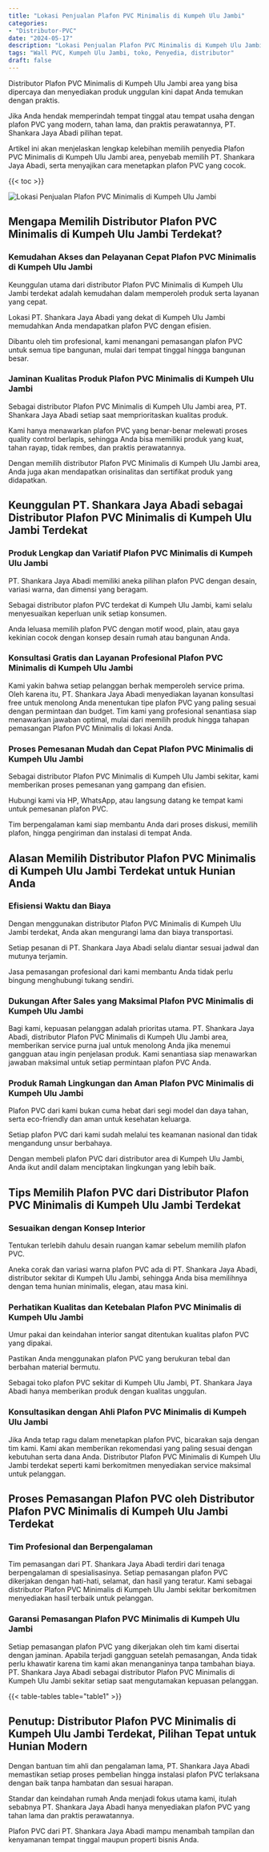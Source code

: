 ```yaml
---
title: "Lokasi Penjualan Plafon PVC Minimalis di Kumpeh Ulu Jambi"
categories: 
- "Distributor-PVC"
date: "2024-05-17"
description: "Lokasi Penjualan Plafon PVC Minimalis di Kumpeh Ulu Jambi untuk tempat tinggal, kantor, dan gerai. Material terbaik, variasi motif, pilihan warna elegan, beserta jasa pemasangan dikerjakan oleh tenaga ahli ahli serta garansi resmi!|Servis penyediaan Plafon PVC Minimalis di Kumpeh Ulu Jambi untuk kebutuhan rumah, perkantoran, maupun toko, dengan panel berkualitas dan instalasi oleh teknisi profesional dan jaminan resmi.|Pilihan Plafon PVC Minimalis di Kumpeh Ulu Jambi yang andal untuk rumah, perkantoran, serta ritel, bersama panel berkualitas dan instalasi oleh tenaga ahli berpengalaman dan kepastian resmi.|Penjualan Plafon PVC Minimalis di Kumpeh Ulu Jambi untuk tempat tinggal, perkantoran, dan toko, dengan produk berkualitas dan penempatan dikerjakan oleh tim profesional, disertai beserta garansi resmi.}"
tags: "Wall PVC, Kumpeh Ulu Jambi, toko, Penyedia, distributor"
draft: false
---
```


Distributor Plafon PVC Minimalis di Kumpeh Ulu Jambi area yang bisa dipercaya dan menyediakan produk unggulan kini dapat Anda temukan dengan praktis.

Jika Anda hendak memperindah tempat tinggal atau tempat usaha dengan plafon PVC yang modern, tahan lama, dan praktis perawatannya, PT. Shankara Jaya Abadi pilihan tepat.

Artikel ini akan menjelaskan lengkap kelebihan memilih penyedia Plafon PVC Minimalis di Kumpeh Ulu Jambi area, penyebab memilih PT. Shankara Jaya Abadi, serta menyajikan cara menetapkan plafon PVC yang cocok.

{{< toc >}}

![Lokasi Penjualan Plafon PVC Minimalis di Kumpeh Ulu Jambi](/images/Distributor-PVC/Lokasi-Penjualan-Plafon-PVC-Minimalis-di-Kumpeh-Ulu-Jambi.png)


## Mengapa Memilih Distributor Plafon PVC Minimalis di Kumpeh Ulu Jambi Terdekat?

### Kemudahan Akses dan Pelayanan Cepat Plafon PVC Minimalis di Kumpeh Ulu Jambi

Keunggulan utama dari distributor Plafon PVC Minimalis di Kumpeh Ulu Jambi terdekat adalah kemudahan dalam memperoleh produk serta layanan yang cepat.

Lokasi PT. Shankara Jaya Abadi yang dekat di Kumpeh Ulu Jambi memudahkan Anda mendapatkan plafon PVC dengan efisien.

Dibantu oleh tim profesional, kami menangani pemasangan plafon PVC untuk semua tipe bangunan, mulai dari tempat tinggal hingga bangunan besar.

### Jaminan Kualitas Produk Plafon PVC Minimalis di Kumpeh Ulu Jambi

Sebagai distributor Plafon PVC Minimalis di Kumpeh Ulu Jambi area, PT. Shankara Jaya Abadi setiap saat memprioritaskan kualitas produk.

Kami hanya menawarkan plafon PVC yang benar-benar melewati proses quality control berlapis, sehingga Anda bisa memiliki produk yang kuat, tahan rayap, tidak rembes, dan praktis perawatannya.

Dengan memilih distributor Plafon PVC Minimalis di Kumpeh Ulu Jambi area, Anda juga akan mendapatkan orisinalitas dan sertifikat produk yang didapatkan.

## Keunggulan PT. Shankara Jaya Abadi sebagai Distributor Plafon PVC Minimalis di Kumpeh Ulu Jambi Terdekat

### Produk Lengkap dan Variatif Plafon PVC Minimalis di Kumpeh Ulu Jambi

PT. Shankara Jaya Abadi memiliki aneka pilihan plafon PVC dengan desain, variasi warna, dan dimensi yang beragam.

Sebagai distributor plafon PVC terdekat di Kumpeh Ulu Jambi, kami selalu menyesuaikan keperluan unik setiap konsumen.

Anda leluasa memilih plafon PVC dengan motif wood, plain, atau gaya kekinian cocok dengan konsep desain rumah atau bangunan Anda.

### Konsultasi Gratis dan Layanan Profesional Plafon PVC Minimalis di Kumpeh Ulu Jambi

Kami yakin bahwa setiap pelanggan berhak memperoleh service prima. Oleh karena itu, PT. Shankara Jaya Abadi menyediakan layanan konsultasi free untuk menolong Anda menentukan tipe plafon PVC yang paling sesuai dengan permintaan dan budget. Tim kami yang profesional senantiasa siap menawarkan jawaban optimal, mulai dari memilih produk hingga tahapan pemasangan Plafon PVC Minimalis di lokasi Anda.

### Proses Pemesanan Mudah dan Cepat Plafon PVC Minimalis di Kumpeh Ulu Jambi

Sebagai distributor Plafon PVC Minimalis di Kumpeh Ulu Jambi sekitar, kami memberikan proses pemesanan yang gampang dan efisien.

Hubungi kami via HP, WhatsApp, atau langsung datang ke tempat kami untuk pemesanan plafon PVC.

Tim berpengalaman kami siap membantu Anda dari proses diskusi, memilih plafon, hingga pengiriman dan instalasi di tempat Anda.

## Alasan Memilih Distributor Plafon PVC Minimalis di Kumpeh Ulu Jambi Terdekat untuk Hunian Anda

### Efisiensi Waktu dan Biaya

Dengan menggunakan distributor Plafon PVC Minimalis di Kumpeh Ulu Jambi terdekat, Anda akan mengurangi lama dan biaya transportasi.

Setiap pesanan di PT. Shankara Jaya Abadi selalu diantar sesuai jadwal dan mutunya terjamin.

Jasa pemasangan profesional dari kami membantu Anda tidak perlu bingung menghubungi tukang sendiri.

### Dukungan After Sales yang Maksimal Plafon PVC Minimalis di Kumpeh Ulu Jambi

Bagi kami, kepuasan pelanggan adalah prioritas utama. PT. Shankara Jaya Abadi, distributor Plafon PVC Minimalis di Kumpeh Ulu Jambi area, memberikan service purna jual untuk menolong Anda jika menemui gangguan atau ingin penjelasan produk. Kami senantiasa siap menawarkan jawaban maksimal untuk setiap permintaan plafon PVC Anda.

### Produk Ramah Lingkungan dan Aman Plafon PVC Minimalis di Kumpeh Ulu Jambi

Plafon PVC dari kami bukan cuma hebat dari segi model dan daya tahan, serta eco-friendly dan aman untuk kesehatan keluarga.

Setiap plafon PVC dari kami sudah melalui tes keamanan nasional dan tidak mengandung unsur berbahaya.

Dengan membeli plafon PVC dari distributor area di Kumpeh Ulu Jambi, Anda ikut andil dalam menciptakan lingkungan yang lebih baik.

## Tips Memilih Plafon PVC dari Distributor Plafon PVC Minimalis di Kumpeh Ulu Jambi Terdekat

### Sesuaikan dengan Konsep Interior

Tentukan terlebih dahulu desain ruangan kamar sebelum memilih plafon PVC.

Aneka corak dan variasi warna plafon PVC ada di PT. Shankara Jaya Abadi, distributor sekitar di Kumpeh Ulu Jambi, sehingga Anda bisa memilihnya dengan tema hunian minimalis, elegan, atau masa kini.

### Perhatikan Kualitas dan Ketebalan Plafon PVC Minimalis di Kumpeh Ulu Jambi

Umur pakai dan keindahan interior sangat ditentukan kualitas plafon PVC yang dipakai.

Pastikan Anda menggunakan plafon PVC yang berukuran tebal dan berbahan material bermutu.

Sebagai toko plafon PVC sekitar di Kumpeh Ulu Jambi, PT. Shankara Jaya Abadi hanya memberikan produk dengan kualitas unggulan.

### Konsultasikan dengan Ahli Plafon PVC Minimalis di Kumpeh Ulu Jambi

Jika Anda tetap ragu dalam menetapkan plafon PVC, bicarakan saja dengan tim kami. Kami akan memberikan rekomendasi yang paling sesuai dengan kebutuhan serta dana Anda. Distributor Plafon PVC Minimalis di Kumpeh Ulu Jambi terdekat seperti kami berkomitmen menyediakan service maksimal untuk pelanggan.

## Proses Pemasangan Plafon PVC oleh Distributor Plafon PVC Minimalis di Kumpeh Ulu Jambi Terdekat

### Tim Profesional dan Berpengalaman

Tim pemasangan dari PT. Shankara Jaya Abadi terdiri dari tenaga berpengalaman di spesialisasinya. Setiap pemasangan plafon PVC dikerjakan dengan hati-hati, selamat, dan hasil yang teratur. Kami sebagai distributor Plafon PVC Minimalis di Kumpeh Ulu Jambi sekitar berkomitmen menyediakan hasil terbaik untuk pelanggan.

### Garansi Pemasangan Plafon PVC Minimalis di Kumpeh Ulu Jambi

Setiap pemasangan plafon PVC yang dikerjakan oleh tim kami disertai dengan jaminan. Apabila terjadi gangguan setelah pemasangan, Anda tidak perlu khawatir karena tim kami akan menanganinya tanpa tambahan biaya. PT. Shankara Jaya Abadi sebagai distributor Plafon PVC Minimalis di Kumpeh Ulu Jambi sekitar setiap saat mengutamakan kepuasan pelanggan.

{{< table-tables table="table1" >}}

## Penutup: Distributor Plafon PVC Minimalis di Kumpeh Ulu Jambi Terdekat, Pilihan Tepat untuk Hunian Modern

Dengan bantuan tim ahli dan pengalaman lama, PT. Shankara Jaya Abadi memastikan setiap proses pembelian hingga instalasi plafon PVC terlaksana dengan baik tanpa hambatan dan sesuai harapan.

Standar dan keindahan rumah Anda menjadi fokus utama kami, itulah sebabnya PT. Shankara Jaya Abadi hanya menyediakan plafon PVC yang tahan lama dan praktis perawatannya.

Plafon PVC dari PT. Shankara Jaya Abadi mampu menambah tampilan dan kenyamanan tempat tinggal maupun properti bisnis Anda.